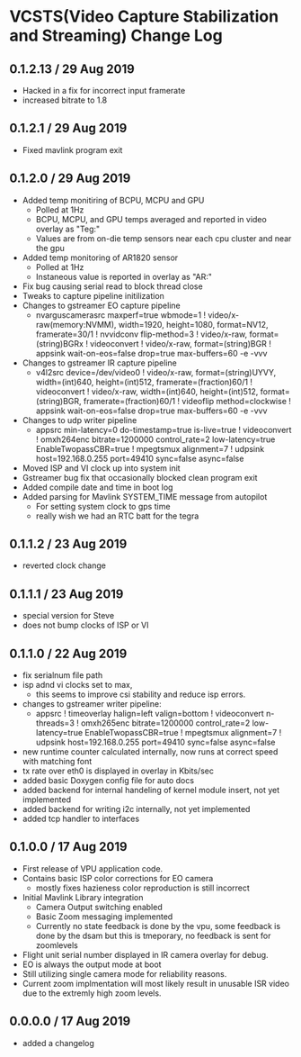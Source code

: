 # VCSTS(Video Capture Stabilization and Streaming) Change Log

## 0.1.2.13 / 29 Aug 2019

- Hacked in a fix for incorrect input framerate
- increased bitrate to 1.8

## 0.1.2.1 / 29 Aug 2019

- Fixed mavlink program exit 

## 0.1.2.0 / 29 Aug 2019

- Added temp monitiring of BCPU, MCPU and GPU
    - Polled at 1Hz
    - BCPU, MCPU, and GPU temps averaged and reported in video overlay as "Teg:"
    - Values are from on-die temp sensors near each cpu cluster and near the gpu
- Added temp monitoring of AR1820 sensor
    - Polled at 1Hz
    - Instaneous value is reported in overlay as "AR:"
- Fix bug causing serial read to block thread close
- Tweaks to capture pipeline initilization
- Changes to gstreamer EO capture pipeline
    - nvarguscamerasrc maxperf=true wbmode=1 ! video/x-raw(memory:NVMM), width=1920, height=1080, format=NV12, framerate=30/1 ! nvvidconv flip-method=3 ! video/x-raw, format=(string)BGRx ! videoconvert ! video/x-raw, format=(string)BGR ! appsink wait-on-eos=false drop=true max-buffers=60 -e -vvv
- Changes to gstreamer IR capture pipeline
    - v4l2src device=/dev/video0 ! video/x-raw, format=(string)UYVY, width=(int)640, height=(int)512, framerate=(fraction)60/1 ! videoconvert ! video/x-raw, width=(int)640, height=(int)512, format=(string)BGR, framerate=(fraction)60/1 ! videoflip method=clockwise ! appsink wait-on-eos=false drop=true max-buffers=60 -e -vvv
- Changes to udp writer pipeline 
    - appsrc min-latency=0 do-timestamp=true is-live=true ! videoconvert ! omxh264enc bitrate=1200000 control_rate=2 low-latency=true EnableTwopassCBR=true ! mpegtsmux alignment=7 ! udpsink host=192.168.0.255 port=49410 sync=false async=false 
- Moved ISP and VI clock up into system init
- Gstreamer bug fix that occasionally blocked clean program exit
- Added compile date and time in boot log
- Added parsing for Mavlink SYSTEM_TIME message from autopilot
    - For setting system clock to gps time
    - really wish we had an RTC batt for the tegra

## 0.1.1.2 / 23 Aug 2019

- reverted clock change

## 0.1.1.1 / 23 Aug 2019

- special version for Steve
- does not bump clocks of ISP or VI

## 0.1.1.0 / 22 Aug 2019

- fix serialnum file path
- isp adnd vi clocks set to max, 
    - this seems to improve csi stability and reduce isp errors. 
- changes to gstreamer writer pipeline: 
    - appsrc ! timeoverlay halign=left valign=bottom ! videoconvert n-threads=3 ! omxh265enc bitrate=1200000 control_rate=2 low-latency=true EnableTwopassCBR=true ! mpegtsmux alignment=7 ! udpsink host=192.168.0.255 port=49410 sync=false async=false 
- new runtime counter calculated internally, now runs at correct speed with matching font
- tx rate over eth0 is displayed in overlay in Kbits/sec 
- added basic Doxygen config file for auto docs
- added backend for internal handeling of kernel module insert, not yet implemented
- added backend for writing i2c internally, not yet implemented
- added tcp handler to interfaces


## 0.1.0.0 / 17 Aug 2019

- First release of VPU application code.
- Contains basic ISP color corrections for EO camera
  - mostly fixes hazieness color reproduction is still incorrect
- Initial Mavlink Library integration
  - Camera Output switching enabled
  - Basic Zoom messaging implemented
  - Currently no state feedback is done by the vpu, some feedback is done by the dsam but this is tmeporary, no feedback is sent for zoomlevels
- Flight unit serial number displayed in IR camera overlay for debug.
- EO is always the output mode at boot
- Still utilizing single camera mode for reliability reasons.
- Current zoom implmentation will most likely result in unusable ISR video due to the extremly high zoom levels.  

## 0.0.0.0 / 17 Aug 2019

- added a changelog
